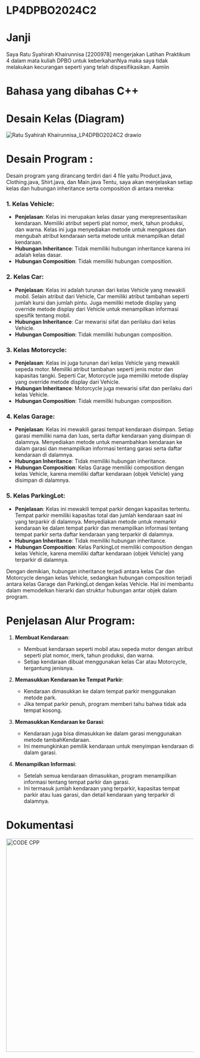 # LP4DPBO2024C2

# Janji
Saya Ratu Syahirah Khairunnisa [2200978] 
mengerjakan Latihan Praktikum 4
dalam mata kuliah DPBO
untuk keberkahanNya maka saya tidak melakukan kecurangan 
seperti yang telah dispesifikasikan. 
Aamiin

# Bahasa yang dibahas C++

# Desain Kelas (Diagram)
![Ratu Syahirah Khairunnisa_LP4DPBO2024C2 drawio](https://github.com/queenxhr/LP4DPBO2024C2/assets/135084798/77827443-53d5-465d-98dd-efcb69a58448)


# Desain Program :
Desain program yang dirancang terdiri dari 4 file yaitu Product.java, Clothing.java, Shirt.java, dan Main.java
Tentu, saya akan menjelaskan setiap kelas dan hubungan inheritance serta composition di antara mereka:

### 1. Kelas Vehicle:
- **Penjelasan**: Kelas ini merupakan kelas dasar yang merepresentasikan kendaraan. Memiliki atribut seperti plat nomor, merk, tahun produksi, dan warna. Kelas ini juga menyediakan metode untuk mengakses dan mengubah atribut kendaraan serta metode untuk menampilkan detail kendaraan.
- **Hubungan Inheritance**: Tidak memiliki hubungan inheritance karena ini adalah kelas dasar.
- **Hubungan Composition**: Tidak memiliki hubungan composition.

### 2. Kelas Car:
- **Penjelasan**: Kelas ini adalah turunan dari kelas Vehicle yang mewakili mobil. Selain atribut dari Vehicle, Car memiliki atribut tambahan seperti jumlah kursi dan jumlah pintu. Juga memiliki metode display yang override metode display dari Vehicle untuk menampilkan informasi spesifik tentang mobil.
- **Hubungan Inheritance**: Car mewarisi sifat dan perilaku dari kelas Vehicle.
- **Hubungan Composition**: Tidak memiliki hubungan composition.

### 3. Kelas Motorcycle:
- **Penjelasan**: Kelas ini juga turunan dari kelas Vehicle yang mewakili sepeda motor. Memiliki atribut tambahan seperti jenis motor dan kapasitas tangki. Seperti Car, Motorcycle juga memiliki metode display yang override metode display dari Vehicle.
- **Hubungan Inheritance**: Motorcycle juga mewarisi sifat dan perilaku dari kelas Vehicle.
- **Hubungan Composition**: Tidak memiliki hubungan composition.

### 4. Kelas Garage:
- **Penjelasan**: Kelas ini mewakili garasi tempat kendaraan disimpan. Setiap garasi memiliki nama dan luas, serta daftar kendaraan yang disimpan di dalamnya. Menyediakan metode untuk menambahkan kendaraan ke dalam garasi dan menampilkan informasi tentang garasi serta daftar kendaraan di dalamnya.
- **Hubungan Inheritance**: Tidak memiliki hubungan inheritance.
- **Hubungan Composition**: Kelas Garage memiliki composition dengan kelas Vehicle, karena memiliki daftar kendaraan (objek Vehicle) yang disimpan di dalamnya.

### 5. Kelas ParkingLot:
- **Penjelasan**: Kelas ini mewakili tempat parkir dengan kapasitas tertentu. Tempat parkir memiliki kapasitas total dan jumlah kendaraan saat ini yang terparkir di dalamnya. Menyediakan metode untuk memarkir kendaraan ke dalam tempat parkir dan menampilkan informasi tentang tempat parkir serta daftar kendaraan yang terparkir di dalamnya.
- **Hubungan Inheritance**: Tidak memiliki hubungan inheritance.
- **Hubungan Composition**: Kelas ParkingLot memiliki composition dengan kelas Vehicle, karena memiliki daftar kendaraan (objek Vehicle) yang terparkir di dalamnya.

Dengan demikian, hubungan inheritance terjadi antara kelas Car dan Motorcycle dengan kelas Vehicle, sedangkan hubungan composition terjadi antara kelas Garage dan ParkingLot dengan kelas Vehicle. Hal ini membantu dalam memodelkan hierarki dan struktur hubungan antar objek dalam program.
# Penjelasan Alur Program:

1. **Membuat Kendaraan**: 
   - Membuat kendaraan seperti mobil atau sepeda motor dengan atribut seperti plat nomor, merk, tahun produksi, dan warna.
   - Setiap kendaraan dibuat menggunakan kelas Car atau Motorcycle, tergantung jenisnya.

2. **Memasukkan Kendaraan ke Tempat Parkir**:
   - Kendaraan dimasukkan ke dalam tempat parkir menggunakan metode park.
   - Jika tempat parkir penuh, program memberi tahu bahwa tidak ada tempat kosong.

3. **Memasukkan Kendaraan ke Garasi**:
   - Kendaraan juga bisa dimasukkan ke dalam garasi menggunakan metode tambahKendaraan.
   - Ini memungkinkan pemilik kendaraan untuk menyimpan kendaraan di dalam garasi.

4. **Menampilkan Informasi**:
   - Setelah semua kendaraan dimasukkan, program menampilkan informasi tentang tempat parkir dan garasi.
   - Ini termasuk jumlah kendaraan yang terparkir, kapasitas tempat parkir atau luas garasi, dan detail kendaraan yang terparkir di dalamnya.

# Dokumentasi
<img width="571" alt="CODE CPP" src="https://github.com/queenxhr/LP4DPBO2024C2/assets/135084798/432c74e9-b4b3-4185-9421-000f795a3c3a">


